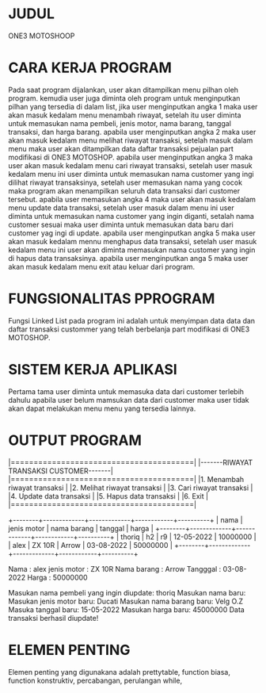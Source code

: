 # JUDUL
ONE3 MOTOSHOOP

# CARA KERJA PROGRAM
Pada saat program dijalankan, user akan ditampilkan menu pilhan oleh program. kemudia user juga diminta oleh program untuk menginputkan pilhan yang tersedia di dalam list, jika user menginputkan angka 1 maka user akan masuk kedalam menu menambah riwayat, setelah itu user diminta untuk memasukan nama pembeli, jenis motor, nama barang, tanggal transaksi, dan harga barang. apabila user menginputkan angka 2 maka user akan masuk kedalam menu melihat riwayat transaksi, setelah masuk dalam menu maka user akan ditampilkan data daftar  transaksi pejualan part modifikasi di ONE3 MOTOSHOP. apabila user menginputkan angka 3 maka user akan masuk kedalam menu cari riwayat transaksi, setelah user masuk kedalam menu ini user diminta untuk memasukan nama customer yang ingi dilihat riwayat transaksinya, setelah user memasukan nama yang cocok maka program akan menampilkan seluruh data transaksi dari customer tersebut. apabila user memasukan angka 4 maka user akan masuk kedalam menu update data transaksi, setelah user masuk dalam menu ini user diminta untuk memasukan nama customer yang ingin diganti, setalah nama customer sesuai maka user diminta untuk memasukan data baru dari customer yag ingi di update. apabila user menginputkan angka 5 maka user akan masuk kedalam mennu menghapus data transaksi, setelah user masuk kedalam menu ini user akan diminta memasukan nama customer yang ingin di hapus data transaksinya. apabila user menginputkan anga 5 maka user akan masuk kedalam menu exit atau keluar  dari program.

# FUNGSIONALITAS PPROGRAM
Fungsi Linked List pada program ini adalah untuk menyimpan data data dan daftar transaksi custommer yang telah berbelanja part modifikasi di ONE3 MOTOSHOP.

# SISTEM KERJA APLIKASI
Pertama tama user diminta untuk memasuka data dari customer terlebih dahulu apabila user belum mamsukan data dari customer maka user tidak akan dapat melakukan menu menu yang tersedia lainnya.

# OUTPUT PROGRAM
|========================================|
|-------RIWAYAT TRANSAKSI CUSTOMER-------|
|========================================|
|1. Menambah riwayat transaksi           |
|2. Melihat riwayat transaksi            |
|3. Cari riwayat transaksi               |
|4. Update data transaksi                |
|5. Hapus data transaksi                 |
|6. Exit                                 |
|========================================|

+--------+-------------+-------------+------------+----------+
|  nama  | jenis motor | nama barang |  tanggal   |  harga   |
+--------+-------------+-------------+------------+----------+
| thoriq |      h2     |      r9     | 12-05-2022 | 10000000 |
|  alex  |    ZX 10R   |    Arrow    | 03-08-2022 | 50000000 |
+--------+-------------+-------------+------------+----------+

Nama : alex
jenis motor : ZX 10R
Nama barang : Arrow
Tangggal : 03-08-2022
Harga : 50000000

Masukan nama pembeli yang ingin diupdate: thoriq
Masukan nama baru: 
Masukan jenis motor baru: Ducati
Masukan nama barang baru: Velg O.Z 
Masuka tanggal baru: 15-05-2022
Masukan harga baru: 45000000
Data transaksi berhasil diupdate!



# ELEMEN PENTING
Elemen penting yang digunakana adalah prettytable, function biasa, function konstruktiv, percabangan, perulangan while, 







